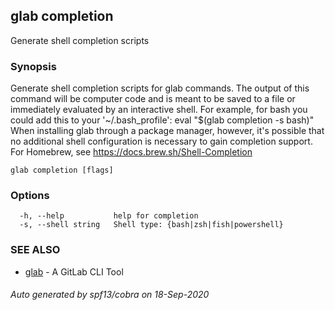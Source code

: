 ## glab completion

Generate shell completion scripts

### Synopsis

Generate shell completion scripts for glab commands.
The output of this command will be computer code and is meant to be saved to a
file or immediately evaluated by an interactive shell.
For example, for bash you could add this to your '~/.bash_profile':
	eval "$(glab completion -s bash)"
When installing glab through a package manager, however, it's possible that
no additional shell configuration is necessary to gain completion support. For
Homebrew, see <https://docs.brew.sh/Shell-Completion>


```
glab completion [flags]
```

### Options

```
  -h, --help           help for completion
  -s, --shell string   Shell type: {bash|zsh|fish|powershell}
```

### SEE ALSO

* [glab](glab.md)	 - A GitLab CLI Tool

###### Auto generated by spf13/cobra on 18-Sep-2020
